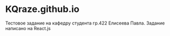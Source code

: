 # KQraze.github.io
Тестовое задание на кафедру студента гр.422 Елисеева Павла.
Задание написано на React.js
